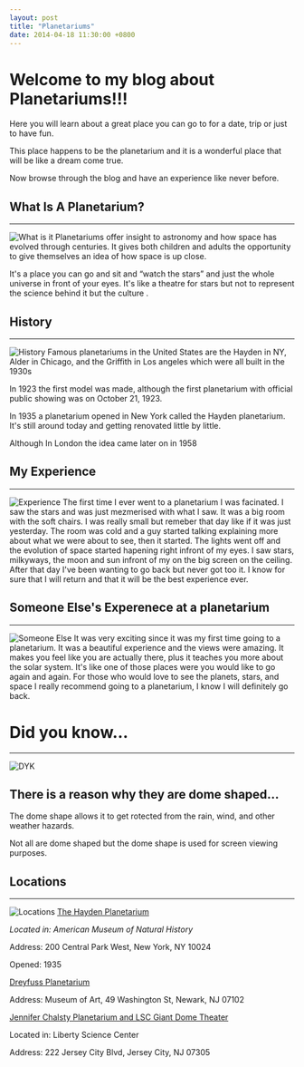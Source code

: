 ```yaml
---
layout: post
title: "Planetariums"
date: 2014-04-18 11:30:00 +0800
---
```


# **Welcome to my blog about Planetariums!!!**

Here you will learn about a great place you can go to for a date, trip or just to have fun.

This place happens to be the planetarium and it is a wonderful place that will be like a dream come true. 

Now browse through the blog and have an experience like never before. 

## What Is A Planetarium?
--- 
![What is it](https://wp.biologos.org/wp-content/uploads/2018/09/planetarium3.jpg)
Planetariums offer insight to astronomy and how space has evolved through centuries. It gives both children and adults the opportunity to give themselves an idea of how space is up close. 

It's a place you can go and sit and “watch the stars” and just the whole universe in front of your eyes. It's like a theatre for stars but not to represent the science behind it but the culture . 

## History
---
![History](https://www.figueras.com/images/news/news_mini_153558_15063388200.jpg)
Famous planetariums in the United States are the Hayden in NY, Alder in Chicago, and the Griffith in Los angeles which were all built in the 1930s

In 1923 the first model was made, although the first planetarium with official public showing was on October 21, 1923.

In 1935 a planetarium opened in New York called the Hayden planetarium. It's still around today and getting renovated little by little. 

Although In London the idea came later on in 1958


## My Experience
---
![Experience](https://venuehire.spacecentre.co.uk/wp-content/uploads/2016/01/planetarium1-1.jpg)
The first time I ever went to a planetarium I was facinated. I saw the stars and was just mezmerised with what I saw. It was a big room with the soft chairs. I was really small but remeber that day like if it was just yesterday. The room was cold and a guy started talking explaining more about what we were about to see, then it started. The lights went off and the evolution of space started hapening right infront of my eyes. I saw stars, milkyways, the moon and sun infront of my on the big screen on the ceiling. After that day I've been wanting to go back but never got too it. I know for sure that I will return and that it will be the best experience ever.

## Someone Else's Experenece at a planetarium
---
![Someone Else](https://www.uwyo.edu/physics/planetarium/jupiter---copy.jpg)
It was very exciting since it was my first time going to a planetarium. It was a beautiful experience and the views were amazing. It makes you feel like you are actually there, plus it teaches you more about the solar system. It's like one of those places were you would like to go again and again. For those who would love to see the planets, stars, and space I really recommend going to a planetarium, I know I will definitely go back.

# Did you know...
---
![DYK](https://images.dailyhive.com/20181030090121/planetarium-interior.jpg)
## There is a reason why they are dome shaped...

The dome shape allows it to get rotected from the rain, wind, and other weather hazards. 

Not all are dome shaped but the dome shape is used for screen viewing purposes. 

## Locations 
---
![Locations](https://scmuseum.org/wp-content/uploads/2018/08/South-Carolina-State-Museum-Planetarium-for-Schools-and-Field-Trips.jpg)
[The Hayden Planetarium](https://www.amnh.org/exhibitions/permanent/hayden-planetariu)

*Located in: American Museum of Natural History*

Address: 200 Central Park West, New York, NY 10024

Opened: 1935


[Dreyfuss Planetarium](https://www.newarkmuseumart.org/planetarium)

Address: Museum of Art, 49 Washington St, Newark, NJ 07102

[Jennifer Chalsty Planetarium and LSC Giant Dome Theater](https://lsc.org/)

Located in: Liberty Science Center

Address: 222 Jersey City Blvd, Jersey City, NJ 07305</p>



